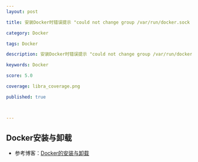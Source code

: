 ```yaml
---
layout: post

title: 安装Docker时错误提示 "could not change group /var/run/docker.sock to docker: group docker not found"的解决方案

category: Docker

tags: Docker

description: 安装Docker时错误提示 "could not change group /var/run/docker.sock to docker: group docker not found"的解决方案

keywords: Docker

score: 5.0

coverage: libra_coverage.png

published: true



---
```


##  Docker安装与卸载

- 参考博客：[Docker的安装与卸载](https://blog.csdn.net/qq_37171817/article/details/107760339)

